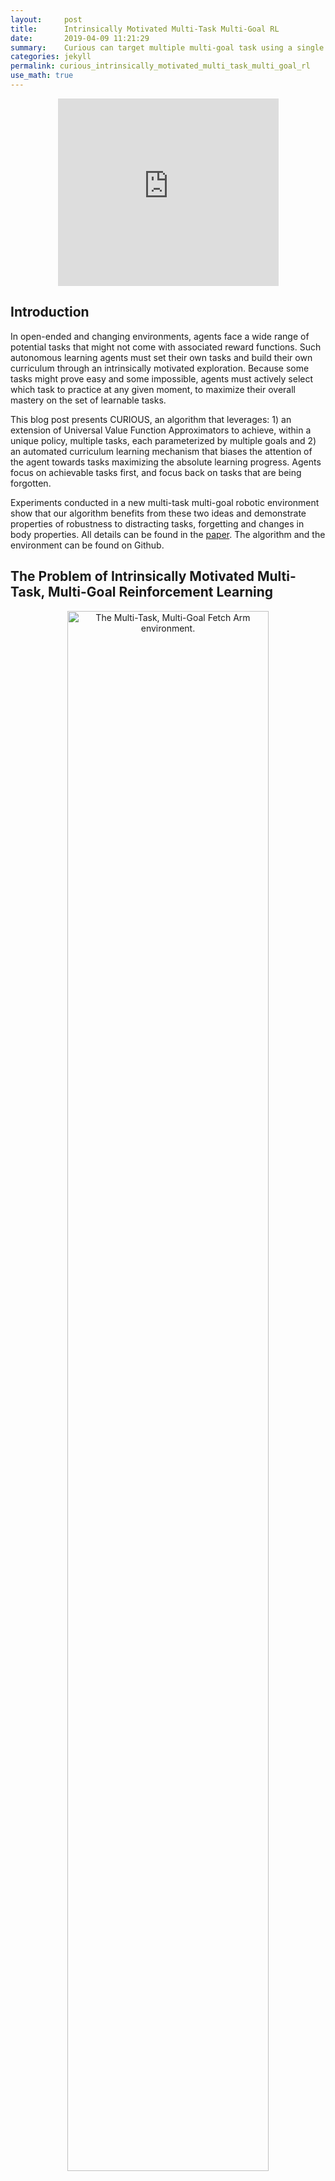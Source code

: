 ```yaml
---
layout:     post
title:      Intrinsically Motivated Multi-Task Multi-Goal RL
date:       2019-04-09 11:21:29
summary:    Curious can target multiple multi-goal task using a single policy. It is intrinsically motivated to choose its own tasks and goals. It tracks its own competence and competence progress and focuses on tasks with high progress. This enables efficient learning, resistance to distracting tasks, forgetting and sensory failures. 
categories: jekyll
permalink: curious_intrinsically_motivated_multi_task_multi_goal_rl
use_math: true
---
```




<div align="center">
<iframe width="70%" height="300" src="https://www.youtube.com/embed/F8KQu8eNhcg" frameborder="0" allowfullscreen></iframe>
</div>



## Introduction

In open-ended and changing environments, agents face a wide range of potential tasks that might not
come with associated reward functions. Such autonomous learning agents must set their own tasks
and build their own curriculum through an intrinsically motivated exploration. Because some tasks
might prove easy and some impossible, agents must actively select which task to practice at any
given moment, to maximize their overall mastery on the set of learnable tasks. 

This blog post presents CURIOUS, an algorithm that leverages: 1) an extension of Universal Value Function Approximators to achieve, within a unique policy, multiple tasks, each parameterized by multiple goals and 2) an automated curriculum learning mechanism that biases the attention of the agent towards tasks maximizing the absolute learning progress. Agents focus on achievable tasks first, and focus back on tasks that are being forgotten.


Experiments conducted in a new multi-task multi-goal robotic environment show that our algorithm benefits from these two ideas and demonstrate properties of robustness to distracting tasks, forgetting and changes in body properties. All details can be found in the [paper](https://arxiv.org/abs/1810.06284). The algorithm and the environment can be found on Github. 



## The Problem of Intrinsically Motivated Multi-Task, Multi-Goal Reinforcement Learning

<div align="center">
<img class="80" src="https://openlab-flowers.inria.fr/uploads/default/original/2X/1/15ea4a22bd3ebbe32ad0b9afddd36b9647563c34.png" width="80%" alt="The Multi-Task, Multi-Goal Fetch Arm environment." />
<div>
<sub>
<i><b>Multi-Task, Multi-Goal Fetch Arm</b>: an environment with multiple potential tasks with various levels of difficulty, from simple to impossible (Reach, Push, Pick and Place, Stack, Push out-of-reach cube). Each task is parameterized by a goal (target).</i></sub>
</div>
</div>

Agents in the real world might face a large number of potential _tasks_. A domestic robot might want to clean up a table, to prepare the meal, to set the table etc. In addition, some tasks might be parameterized by _goals_ or _targets_. If "move the plates" can be seen as a task, the _goal_ indicates where they should be moved (e.g. to the closet). The goal is here defined as a way to parameterize the task. This setting is represented in our Multi-Task Multi-Goal Fetch Arm environment. Adapted from [OpenAI Gym](https://github.com/openai/gym)'s Fetch Arm environments, the robotic arm faces a table and several cubes, and can decide to _Reach_ a 3D target (goal) with its gripper, to _Push_ a cube on a 2D target, to _Pick and Place_ a cube on a 3D target or to _Stack_ one cube on top of another. Several out-of-reach cubes are added to the scene, to represent _distacting tasks_, tasks that are impossible to solve by the agent.

This problem is seen through the lens of the [Intrinsicually Motivated Goal Exploration Process](https://arxiv.org/abs/1708.02190) (IMGEP)  framework. The agent decides itself which task and goal to target, which task and goal to train on at any given moment. It is intrinsically motivated to set its own goals to explore its surroundings, with the objective of mastering all tasks that could be mastered. The number of tasks might be large, some tasks might be easy, others difficult or even impossible. This advocates for curriculum learning mechanism to enable intelligent experience collection and training.

## Previous Work

CURIOUS builds on previous research in Multi-Goal RL and Muti-Task RL to propose a new policy encoding to target multiple tasks parameterized by multiple goals. [Universal Value Function Approximators](http://proceedings.mlr.press/v37/schaul15.pdf) (UVFA) proposed to condition the policy and the value function by the current goal in a multi-goal setting. This enables to target goals drawn from a continuous space (e.g. target maze location, target gripper position) and efficient generalization across goals.  [Hindsight Experience Replay](https://arxiv.org/abs/1707.01495) (HER) proposed to generate imagined goals to learn about, when a trajectory did not achieve its original goal (counterfactual learning). [UNICORN](https://arxiv.org/abs/1802.08294) introduced a task-conditioned policy to target a set of discrete tasks and used discrete counterfactual learning (replacing the original task by a random imagined task from the task-set.

CURIOUS also builds on papers from the developmental robotics community to implement a mechanism for autonomous curriculum generation. As in [MACOB](https://hal.archives-ouvertes.fr/hal-01384566/document) and the [IMGEP](https://arxiv.org/abs/1708.02190) framework, CURIOUS tracks its competence and learning progress on each task and maximizes learning progress based on a multi-armed bandit algorithm.

## A Modular Goal Encoding: E-UVFA

The most intuitive way to target multiple multi-goal tasks would be to use a multi-goal policy for each task. We call this architecture _Multi-Goal Task Expert_ (MG-TE). 

With CURIOUS, we propose the _Extended-UVFA_ encoding to target multiple tasks potentially parameterized by multiple goals. The input to the policy (and value function) is now the concatenation of the current state, a one-hot encoding of the task and a goal vector. The goal vector is the concatenation of the goals in each task, where the goals of unconsidered tasks are set to $0$. In the figure, the agent targets task $T_1$ $(t_d=[1, 0])$ out of $2$ tasks and targets the 2D goal $g_1 = [g_{11},g_{12}]$ for task $T_1$, e.g. Pushing the yellow cube at position $g_1$ on the table. The underlying learning is [Deep Deterministic Policy Gradient](https://arxiv.org/abs/1509.02971) (DDPG). We use discrete counterfactual learning for cross-task learning and HER for counterfactual goal learning. This consists in replacing the original task descriptor and goal in the transition by others. HER replaces the original goal by an outcome achieved later in the trajectory. UNICORN replaces the original task by a random task from the task-set.




<div align="center">
<img src="https://openlab-flowers.inria.fr/uploads/default/original/2X/5/5d3296b49ab9f1909dcefe97795c7af5debc0460.png" width="70%" alt="The E-UVFA architecture" />
<div>
<sub>
<i><b>Actor-Critic networks using the E-UVFA architecture</b>: In green a discrete one-hot encoding of the current task. In yellow the goal vector, concatenation of the goal vectors (targets) of each task. When a task is selected, only the sub-vector corresponding to that task is activated. </i></sub>
</div>
</div>


The figure below demonstrates the advantage of using a unique policy and value function to target all tasks and goals at once. We run $10$ trials for each architecture on a set of $4$ tasks and report the average success rate over the four tasks. As a sanity check demonstrating the need to use a modular representation of tasks, we try the HER algorithm, where goals are drawn from a flat representation (e.g. put the cube at position $x_1$, while reaching position $x_2$ with the gripper). As almost none of these goals can be reached in practice, the performance of HER stays null.


<div align="center">
<img src="https://openlab-flowers.inria.fr/uploads/default/original/2X/6/668443d3bbea2c4a5627fba9e3e5b6e2db4dbabd.png"  width="80%" alt="The E-UVFA architecture" />
<div>
<sub>
<i><b>Impact of the policy and value function architecture.</b> Average success rates computed over achievable tasks. Mean +/- standard deviation over 10 trials are plotted, while dots indicate significance when testing E-UVFA against MG-TE with a Welch's t-test. </i></sub>
</div>
</div>



## Automatic Curriculum with Learning Progress

Our agent tracks its competence and learning progress (LP) on each task. To do that, it performs self-evaluation episodes without exploration noise, and records for each task the list of past successes and failures. The competence in a task is simply the success rate over the recent history. The learning progress is defined as the derivative of the competence, and is empirically computed using a difference of success rates computed over two consecutive and non-overlapping windows from the recent history.

The learning progress measures are used for two purposes:
* To select which task to target next (as in MACOB).
* To select which task to train on (new).

The problem of tasks selection can be seen as a non-stationary multi-armed bandit problem, where the value to maximize is learning progress. We compute selection probabilities using an epsilon-greedy proportion rule based on the absolute measures of learning progress:

$$
p(T_i) = \frac{\epsilon}{N} + (1-\epsilon) \frac{\mid LP(T_i)\mid}{\sum_j \mid LP(T_j)\mid},
$$

where $N$ is the number of tasks, $LP(T_i)$ is the learning progress computed on task $T_i$. These probabilities are used to select the next task to target, and to bias the counterfactual learning of tasks. Substituting the original task by another enables to focus learning on the substitute task. Using LP measures therefore enables the agent to control on which task to focus its learning, which builds an automatic curriculum strategy.

The figure below shows the competence, learning progress and selection probabilities computed internally by the agent. It is like having access to the inner variables it uses to make decisions. We interpret these curves as a developmental trajectory of the agent. First, it learns how to control its gripper ($T_1$, blue). When it knows how to, learning progress drops, making this task less interesting. It then focuses on another task where it has started to make progress (pushing the cube, orange). Finally, it learns to pick and place and stack cubes (green and yellow respectively). Around $75.10^3$ episodes, the agent detects a drop in its competence in the Pick and Place task, this triggers an increase of the absolute progress which ultimately results in a renewed focus on that task, enabling to mitigate the performance drop.


<div align="center">
<table>
<tr>
<td>
<img class='special' src="https://openlab-flowers.inria.fr/uploads/default/original/2X/0/0e627db6b4126c779880462d21ef39ecdf0f35a2.png" height="150"   />
</td>
<td>
<img class='special' src="https://openlab-flowers.inria.fr/uploads/default/original/2X/e/e1ef389a8fa7aa109e9a2561f0aec81881fcff95.png" height="150"   />
</td>
<td>
<img class='special' src="https://openlab-flowers.inria.fr/uploads/default/original/2X/b/b799cd450ecfd4fcea465b76ccc6ca28ac498632.png" height="150"  />
</td>
</tr>
</table>
</div>
<sub>
<i><b>Competence, learning progress and developmental trajectories</b>: Left: competence for each task in one run of the algorithm. Middle:  corresponding absolute learning progress. Right: corresponding task probabilities.</i></sub>




## Resilience to Distracting Tasks

In the real world, not all tasks can be achieved. We simulate this with extra tasks where the agent needs to push out-of-reach cubes on 2D locations. As these tasks are impossible, the learning progress measure stays flat, which enables the agent to focus on more relevant tasks. When the number of distracting tasks increases $(0,4,7)$ in addition to the set of four tasks described earlier, the use of the learning progress task selection and replay (CURIOUS) improves over the random task selection and replay (E-UVFA only).


<div align="center">
<img src="https://openlab-flowers.inria.fr/uploads/default/original/2X/7/73e801d28a024ea602c765a97abea092e5e3e6df.png" width="80%" alt="The E-UVFA architecture" />
<div>
<sub>
<i><b>Resilience to distracting tasks</b>: Different colors represent different number of distracting tasks (Pushing an out-o-reach cube). There are four achievable tasks. Dots indicate significant differences between CURIOUS (intrinsically motivated) and E-UVFA (random task), using a Welch's t-test and 10 seeds. Mean and standard error of the mean plotted. </i></sub>
</div>
</div>



## Resilience to Forgetting and Sensory Failures


Using absolute learning progress measures enables the agent to detect drops in performance. Here, we simulate a time-locked sensory failure: the sensor reporting the position of one of the cube is shifted by the size of a cube. The performance on the Push task related to that cube (one of the four tasks) suddenly drops, making the average success rate over all tasks drop by a quarter (see figure below). We then compare E-UVFA (random task selection and replay) and CURIOUS (using LP) during the recovery. CURIOUS manages to recover $95\%$ of its pre-perturbation performance $45\%$ faster than its random counterpart.


<div align="center">
<img src="https://openlab-flowers.inria.fr/uploads/default/original/2X/3/3af006ba74e359c9970c99cc6c339e08872faad7.png" width="80%" alt="The E-UVFA architecture" />
<div>
<sub>
<i><b>Resilience to sensory failure</b>: Recovery following a sensory failure. CURIOUS recovers 90% of its original performance twice as fast as E-UVFA. Dots indicate significant differences in mean performance (Welch's t-test, 10 random seeds). Mean and standard deviations are reported.</i></sub>
</div>
</div>


## Discussion

As noted in [Mankowitz et al., 2018](https://arxiv.org/abs/1802.08294), representations of the world state are learned in the first layers of a neural network policy/value function. Sharing these representations across all tasks and goals explains the important difference between the E-UVFA encoding and the use of multiple task-expert policies. However, learning all tasks in the same policy might become difficult as the number of tasks increases, and when tasks are different from one another (e.g. using different sensory modalities). Catastrophic forgetting can also play a role, as previously mastered tasks might be forgotten because the agent targets them less often. Although this last point is partially mitigated by the use of learning progress for task replay, it might be a good idea to consider several multi-task, multi-goal policies when the number of task increases.

CURIOUS is an algorithm able to tackle the problem of intrinsically motivated multi-task multi-goal reinforcement learning. This problem has rarely been considered in the past, only [MACOB](https://hal.archives-ouvertes.fr/hal-01384566/document) targeted that problem and proposed a solution based on population-based and memory-based algorithms. It is a problem of importance for autonomous lifelong learning, where agents must learn and act in a realistic world with multiple tasks of different difficulties, without having access to the reward functions.

In the future, CURIOUS could be used in a hierarchical manner. A higher-level policy could feed the sequence of tasks and goals for the lower level policy to target. This would replace the current one-step policy implemented by a multi-armed bandit algorithm. 

CURIOUS is given prior information about the set of potential tasks, their associated goal space and the reward function parameterized by tasks and goals. Further work should aim at reducing the importance of these priors. Several works go in that direction and propose autonomous learning of goal representation ([Laversanne-Finot et al., 2018](https://arxiv.org/abs/1807.01521), [Nair et al., 2018](https://arxiv.org/abs/1807.04742)). Goal selection policies could also be learned online using algorithms such as [SAGG-RIAC](https://arxiv.org/abs/1301.4862) or [GoalGAN](https://arxiv.org/abs/1705.06366).

## Conclusion
This blog post presents CURIOUS, a learning algorithm that combines an extension of UVFA to enable multi-task and multi-goal RL in a single policy (E-UVFA), and active mechanisms that bias the agent’s attention towards tasks where the absolute LP is maximized. With this mechanism, agents spend less time on impossible tasks and focus on achievable ones. It also helps to deal with forgetting, by refocusing learning on tasks that are being forgotten because of model faults, changes in the environment or body
changes (e.g. sensory failures). This mechanism is important for autonomous continual learning in the real world, where agents must set their own tasks and might face tasks with diverse levels of difficulty, some of which might be required to solve others later on.

## Links
* [Paper](https://arxiv.org/abs/1810.06284)
* [Code]()

## References
* [Intrinsicually Motivated Goal Exploration Process](https://arxiv.org/abs/1708.02190). Forestier et al., 2017.
* [Universal Value Function Approximators](http://proceedings.mlr.press/v37/schaul15.pdf). Schaul et al., 2015.
* [Hindsight Experience Replay](https://arxiv.org/abs/1707.01495). Andrychowicz et al., 2017.
* [Unicorn: Continual Learning with a Universal, Off-policy Agent](https://arxiv.org/abs/1802.08294). Mankowitz et al., 2018.
*  [Modular Active Curiosity-Driven Discovery of Tool Use](https://hal.archives-ouvertes.fr/hal-01384566/document). Forestier et al., 2016.
* [Continuous Control with Deep Reinforcement Learning](https://arxiv.org/abs/1509.02971). Lillicrap et al., 2015.
* [Curiosity Driven Exploration of Learned Disentangled Goal Spaces](https://arxiv.org/abs/1807.01521). Laversanne-Finot et al., 2018.
* [Visual Reinforcement Learning with Imagined Goals](https://arxiv.org/abs/1807.04742). Nair et al., 2018.
* [Automatic Goal Generation for Reinforcement Learning Agents](https://arxiv.org/abs/1705.06366). Florensa et al., 2017.
* [Active Learning of Inverse Models with Intrinsically Motivated Goal Exploration in Robots](https://arxiv.org/abs/1301.4862). Baranes and Oudeyer, 2013.



## Contact
Email: cedric.colas@inria.fr

-----------------
###### Subscribe to our [Twitter](https://twitter.com/@flowersINRIA).
###### Subscribe to our [RSS Feed](https://openlab-flowers.inria.fr/c/blog.rss).
###### Subscribe to our [mailing list](https://sympa.inria.fr/sympa/subscribe/flowers-blog).
